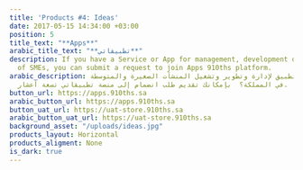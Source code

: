 ```yaml
---
title: 'Products #4: Ideas'
date: 2017-05-15 14:34:00 +03:00
position: 5
title_text: "**Apps**"
arabic_title_text: "**تطبيقاتي**"
description: If you have a Service or App for management, development or operation
  of SMEs, you can submit a request to join Apps 910ths platform.
arabic_description: هل لديك خدمة أو تطبيق لإدارة وتطوير وتشغيل المنشآت الصغيرة والمتوسطة
  في المملكة؟  بإمكانك تقديم طلب انضمام إلى منصة تطبيقاتي تسعة أعشار.
button_url: https://apps.910ths.sa
arabic_button_url: https://apps.910ths.sa
button_uat_url: https://uat-store.910ths.sa
arabic_button_uat_url: https://uat-store.910ths.sa
background_asset: "/uploads/ideas.jpg"
products_layout: Horizontal
products_aligment: None
is_dark: true
---
```


